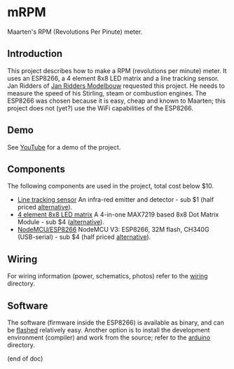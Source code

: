 # mRPM
Maarten's RPM (Revolutions Per Pinute) meter.

## Introduction
This project describes how to make a RPM (revolutions per minute) meter.
It uses an ESP8266, a 4 element 8x8 LED matrix and a line tracking sensor.
Jan Ridders of [Jan Ridders Modelbouw](http://www.ridders.nu/) requested this project.
He needs to measure the speed of his Stirling, steam or combustion engines.
The ESP8266 was chosen because it is easy, cheap and known to Maarten; 
this project does not (yet?) use the WiFi capabilities of the ESP8266.

## Demo
See [YouTube](https://youtu.be/PuOR1rizvE4) for a demo of the project.

## Components
The following components are used in the project, total cost below $10.
- [Line tracking sensor](https://www.aliexpress.com/item/Line-tracking-Sensor-For-robotic-and-car-DIY-Arduino-projects-Digital-Out/32654587628.html)
  An infra-red emitter and detector - sub $1
  (half priced [alternative](https://www.aliexpress.com/item/Free-shipping-LC320EXN-6870C-0370A-Logic-board-New-In-stock/593122262.html)).
- [4 element 8x8 LED matrix](https://www.aliexpress.com/item/1Pcs-MAX7219-Dot-Matrix-Module-For-arduino-Microcontroller-4-In-One-Display-with-5P-Line/32624431446.html)
  A 4-in-one MAX7219 based 8x8 Dot Matrix Module - sub $4
  ([alternative](https://www.aliexpress.com/item/MAX7219-Dot-Matrix-Module-For-Arduino-Microcontroller-4-In-One-Display-with-5P-Line/32648450356.html)).
- [NodeMCU/ESP8266](https://www.aliexpress.com/item/NodeMCU-WIFI-module-integration-of-ESP8266-extra-memory-32M-flash-USB-serial-CH340G/32739832131.html)
  NodeMCU V3: ESP8266, 32M flash, CH340G (USB-serial) - sub $4
  (half priced [alternative](https://www.aliexpress.com/item/1pcs-NodeMCU-V3-Lua-WIFI-module-integration-of-ESP8266-extra-memory-32M-Flash-USB-serial-CH340G/32813549591.html)).

## Wiring
For wiring information (power, schematics, photos) refer to the [wiring](wiring) directory.

## Software
The software (firmware inside the ESP8266) is available as binary, 
and can be [flashed](flash.md) relatively easy.
Another option is to install the development environment (compiler) 
and work from the source; refer to the [arduino](arduino) directory.

(end of doc)
